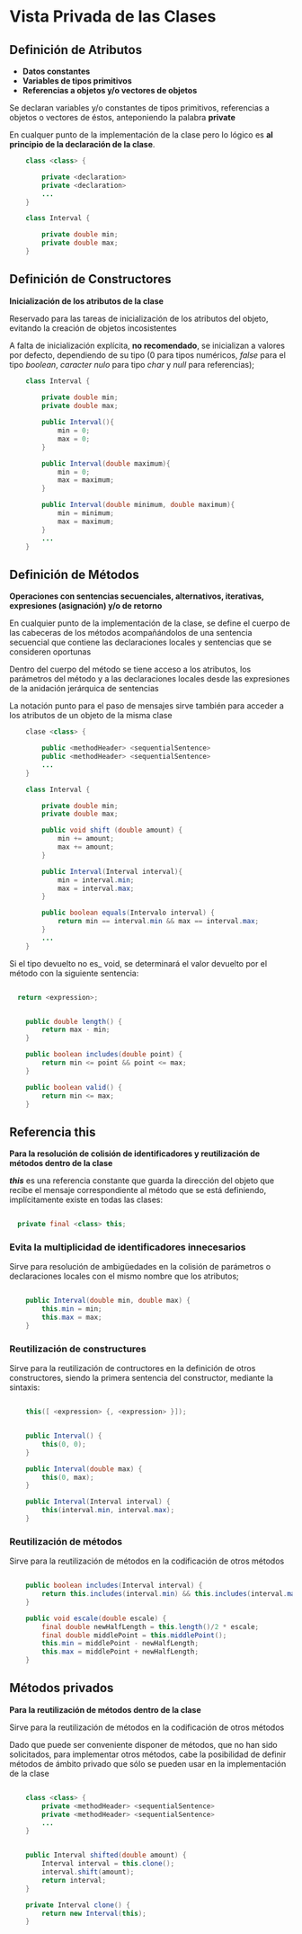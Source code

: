 # Vista Privada de las Clases

## Definición de Atributos

- **Datos constantes**
- **Variables de tipos primitivos**
- **Referencias a objetos y/o vectores de objetos**

Se declaran variables y/o constantes de tipos primitivos, referencias a objetos o vectores de éstos, anteponiendo la palabra **private**

En cualquer punto de la implementación de la clase pero lo lógico es **al principio de la declaración de la clase**.

```java
    class <class> {

        private <declaration>
        private <declaration>
        ...
    }
```

```java
    class Interval {

        private double min;
        private double max;
    }
```

## Definición de Constructores

**Inicialización de los atributos de la clase**

Reservado para las tareas de inicialización de los atributos del objeto, evitando la creación de objetos incosistentes

A falta de inicialización explícita, **no recomendado**, se inicializan a valores por defecto, dependiendo de su tipo (0 para tipos numéricos, *false* para el tipo *boolean*, *caracter nulo* para tipo *char* y *null* para referencias);

```java
    class Interval {
        
        private double min;
        private double max;

        public Interval(){
            min = 0;
            max = 0;
        }

        public Interval(double maximum){
            min = 0;
            max = maximum;
        }

        public Interval(double minimum, double maximum){
            min = minimum;
            max = maximum;
        }
        ...
    }

```

## Definición de Métodos

**Operaciones con sentencias secuenciales, alternativos, iterativas, expresiones (asignación) y/o de retorno**

En cualquier punto de la implementación de la clase, se define el cuerpo de las cabeceras de los métodos acompañándolos de una sentencia secuencial que contiene las declaraciones locales y sentencias que se consideren oportunas

Dentro del cuerpo del método se tiene acceso a los atributos, los parámetros del método y a las declaraciones locales desde las expresiones de la anidación jerárquica de sentencias

La notación punto para el paso de mensajes sirve también para acceder a los atributos de un objeto de la misma clase

```java
    clase <class> {

        public <methodHeader> <sequentialSentence>
        public <methodHeader> <sequentialSentence>
        ...
    }
```

```java
    class Interval {

        private double min;
        private double max;

        public void shift (double amount) {
            min += amount;
            max += amount;
        }

        public Interval(Interval interval){
            min = interval.min;
            max = interval.max;
        }

        public boolean equals(Intervalo interval) {
            return min == interval.min && max == interval.max;
        }
        ...
    }
```

Si el tipo devuelto no es_ void, se determinará el valor devuelto por el método con la siguiente sentencia:

```java

  return <expression>;

```

```java

    public double length() {
        return max - min;
    }

    public boolean includes(double point) {
        return min <= point && point <= max;
    }

    public boolean valid() {
        return min <= max;
    }

```

## Referencia this

**Para la resolución de colisión de identificadores y reutilización de métodos dentro de la clase**

***this*** es una referencia constante que guarda la dirección del objeto que recibe el mensaje correspondiente al método que se está definiendo, implícitamente existe en todas las clases:

```java

  private final <class> this;

```

### Evita la multiplicidad de identificadores innecesarios

Sirve para resolución de ambigüedades en la colisión de parámetros o declaraciones locales con el mismo nombre que los atributos;

```java

    public Interval(double min, double max) {
        this.min = min;
        this.max = max;
    }

```

### Reutilización de constructures

Sirve para la reutilización de contructores en la definición de otros constructores, siendo la primera sentencia del constructor, mediante la sintaxis:

```java

    this([ <expression> {, <expression> }]);

```

```java

    public Interval() {
        this(0, 0);
    }

    public Interval(double max) {
        this(0, max);
    }

    public Interval(Interval interval) {
        this(interval.min, interval.max);
    }

```

### Reutilización de métodos

Sirve para la reutilización de métodos en la codificación de otros métodos

```java

    public boolean includes(Interval interval) {
        return this.includes(interval.min) && this.includes(interval.max);
    }

    public void escale(double escale) {
        final double newHalfLength = this.length()/2 * escale;
        final double middlePoint = this.middlePoint();
        this.min = middlePoint - newHalfLength;
        this.max = middlePoint + newHalfLength;
    }

```

## Métodos privados

**Para la reutilización de métodos dentro de la clase**

Sirve para la reutilización de métodos en la codificación de otros métodos

Dado que puede ser conveniente disponer de métodos, que no han sido solicitados, para implementar otros métodos, cabe la posibilidad de definir métodos de ámbito privado que sólo se pueden usar en la implementación de la clase

```java

    class <class> {
        private <methodHeader> <sequentialSentence>
        private <methodHeader> <sequentialSentence>
        ...
    }

```

```java

    public Interval shifted(double amount) {
        Interval interval = this.clone();
        interval.shift(amount);
        return interval;
    }

    private Interval clone() {
        return new Interval(this);
    }

```
